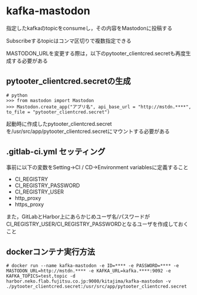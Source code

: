 # kafka-mastodon

指定したkafkaのtopicをconsumeし，その内容をMastodonに投稿する

Subscribeするtopicはコンマ区切りで複数指定できる

MASTODON_URLを変更する際は，以下のpytooter_clientcred.secretも再度生成する必要がある

## pytooter_clientcred.secretの生成

```
# python
>>> from mastodon import Mastodon
>>> Mastodon.create_app("アプリ名", api_base_url = "http://mstdn.****", to_file = "pytooter_clientcred.secret")
```

起動時に作成したpytooter_clientcred.secretを/usr/src/app/pytooter_clientcred.secretにマウントする必要がある

## .gitlab-ci.yml セッティング

事前に以下の変数をSetting->CI / CD->Environment variablesに定義すること

- CI_REGISTRY
- CI_REGISTRY_PASSWORD
- CI_REGISTRY_USER
- http_proxy
- https_proxy

また，GitLabとHarbor上にあらかじめユーザ名/パスワードがCI_REGISTRY_USER/CI_REGISTRY_PASSWORDとなるユーザを作成しておくこと

## dockerコンテナ実行方法

```
# docker run --name kafka-mastodon -e ID=**** -e PASSWORD=**** -e MASTODON_URL=http://mstdn.**** -e KAFKA_URL=kafka.****:9092 -e KAFKA_TOPICS=test,topic -d harbor.neko.flab.fujitsu.co.jp:9000/kitajima/kafka-mastodon -v ./pytooter_clientcred.secret:/usr/src/app/pytooter_clientcred.secret
```
